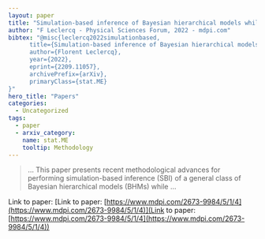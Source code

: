 ```yaml
---
layout: paper
title: "Simulation-based inference of Bayesian hierarchical models while checking for model misspecification"
author: "F Leclercq - Physical Sciences Forum, 2022 - mdpi.com"
bibtex: "@misc{leclercq2022simulationbased,
      title={Simulation-based inference of Bayesian hierarchical models while checking for model misspecification}, 
      author={Florent Leclercq},
      year={2022},
      eprint={2209.11057},
      archivePrefix={arXiv},
      primaryClass={stat.ME}
}"
hero_title: "Papers"
categories:
  - Uncategorized
tags:
  - paper
  - arxiv_category:
    name: stat.ME
    tooltip: Methodology
---
```

>… This paper presents recent methodological advances for performing simulation-based inference (SBI) of a general class of Bayesian hierarchical models (BHMs) while …

Link to paper: [Link to paper: [https://www.mdpi.com/2673-9984/5/1/4](https://www.mdpi.com/2673-9984/5/1/4)](Link to paper: [https://www.mdpi.com/2673-9984/5/1/4](https://www.mdpi.com/2673-9984/5/1/4))


